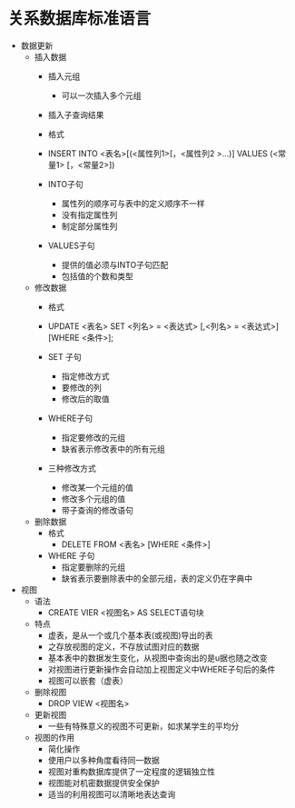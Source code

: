 # 关系数据库标准语言
- 数据更新
	- 插入数据
		- 插入元组
			- 可以一次插入多个元组
		- 插入子查询结果
		- 格式
		- 
			INSERT
			INTO <表名>[(<属性列1>[，<属性列2 >…)]
			VALUES (<常量1> [，<常量2>])

		- INTO子句
			- 属性列的顺序可与表中的定义顺序不一样
			- 没有指定属性列
			- 制定部分属性列
		- VALUES子句
			- 提供的值必须与INTO子句匹配
			- 包括值的个数和类型
	- 修改数据
		- 格式
		- 
			UPDATE <表名>
			SET <列名> = <表达式> [,<列名> = <表达式>]
			[WHERE <条件>];
 
		- SET 子句
			- 指定修改方式
			- 要修改的列
			- 修改后的取值
		- WHERE子句
			- 指定要修改的元组
			- 缺省表示修改表中的所有元组
		- 三种修改方式
			- 修改某一个元组的值
			- 修改多个元组的值
			- 带子查询的修改语句
	- 删除数据
		- 格式
			- DELETE 
			  FROM <表名>
			  [WHERE <条件>]
		- WHERE 子句
			- 指定要删除的元组
			- 缺省表示要删除表中的全部元组，表的定义仍在字典中
- 视图
	- 语法
		- CREATE VIER <视图名> AS SELECT语句块
	- 特点
		- 虚表，是从一个或几个基本表(或视图)导出的表
		- 之存放视图的定义，不存放试图对应的数据
		- 基本表中的数据发生变化，从视图中查询出的是u据也随之改变
		- 对视图进行更新操作会自动加上视图定义中WHERE子句后的条件
		- 视图可以嵌套（虚表）
	- 删除视图
		- DROP VIEW <视图名>
	- 更新视图
		- 一些有特殊意义的视图不可更新，如求某学生的平均分
	- 视图的作用
		- 简化操作
		- 使用户以多种角度看待同一数据
		- 视图对重构数据库提供了一定程度的逻辑独立性
		- 视图能对机密数据提供安全保护
		- 适当的利用视图可以清晰地表达查询